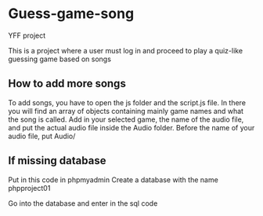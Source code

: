 # Guess-game-song
 YFF project

This is a project where a user must log in and proceed to play a quiz-like guessing game based on songs

## How to add more songs
To add songs, you have to open the js folder and the script.js file.
In there you will find an array of objects containing mainly game names and what the song is called.
Add in your selected game, the name of the audio file, and put the actual audio file inside the Audio folder.
Before the name of your audio file, put Audio/


## If missing database
Put in this code in phpmyadmin 
Create a database with the name phpproject01

Go into the database and enter in the sql code
